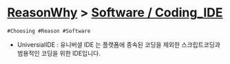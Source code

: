 [ReasonWhy](/README.md) > [Software / Coding_IDE](./README.md)
===
```
#Choosing #Reason #Software
```

- UniversialIDE : 유니버셜 IDE 는 플랫폼에 종속된 코딩을 제외한 스크립트코딩과 범용적인 코딩을 위한 IDE입니다.

